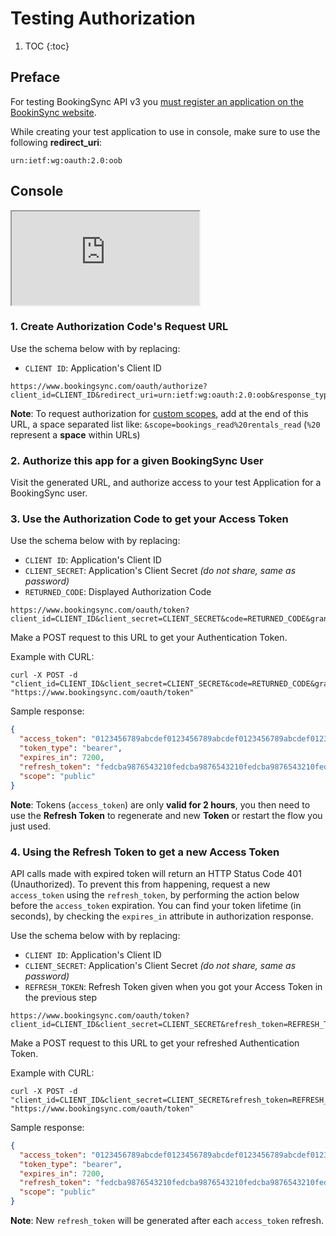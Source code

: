 # Testing Authorization

1. TOC
{:toc}

## Preface

For testing BookingSync API v3 you
[must register an application on the BookinSync website](/reference/requirements/).


While creating your test application to use in console,
make sure to use the following **redirect_uri**:

~~~
urn:ietf:wg:oauth:2.0:oob
~~~

## Console

<div class="embed-responsive embed-responsive-4by3">
 <iframe class="embed-responsive-item" src="https://www.youtube.com/embed/lRkllEnbV3E" allowfullscreen></iframe>
</div>

### 1. Create Authorization Code's Request URL

Use the schema below with by replacing:

* `CLIENT ID`: Application's Client ID

~~~
https://www.bookingsync.com/oauth/authorize?client_id=CLIENT_ID&redirect_uri=urn:ietf:wg:oauth:2.0:oob&response_type=code
~~~

**Note**: To request authorization for [custom scopes](/reference/authorization#scopes),
add at the end of this URL, a space separated list like:
`&scope=bookings_read%20rentals_read` (`%20` represent a **space** within URLs)

### 2. Authorize this app for a given BookingSync User

Visit the generated URL, and authorize access to your test
Application for a BookingSync user.

### 3. Use the Authorization Code to get your Access Token

Use the schema below with by replacing:

* `CLIENT ID`: Application's Client ID
* `CLIENT_SECRET`: Application's Client Secret _(do not share, same as password)_
* `RETURNED_CODE`: Displayed Authorization Code

~~~
https://www.bookingsync.com/oauth/token?client_id=CLIENT_ID&client_secret=CLIENT_SECRET&code=RETURNED_CODE&grant_type=authorization_code&redirect_uri=urn:ietf:wg:oauth:2.0:oob
~~~

Make a POST request to this URL to get your Authentication Token.

Example with CURL:

~~~
curl -X POST -d "client_id=CLIENT_ID&client_secret=CLIENT_SECRET&code=RETURNED_CODE&grant_type=authorization_code&redirect_uri=urn:ietf:wg:oauth:2.0:oob" "https://www.bookingsync.com/oauth/token"
~~~

Sample response:

~~~json
{
  "access_token": "0123456789abcdef0123456789abcdef0123456789abcdef0123456789abcdef",
  "token_type": "bearer",
  "expires_in": 7200,
  "refresh_token": "fedcba9876543210fedcba9876543210fedcba9876543210fedcba9876543210",
  "scope": "public"
}
~~~

**Note**: Tokens (`access_token`) are only **valid for 2 hours**, you then need to use the
**Refresh Token** to regenerate and new **Token** or restart the flow you just used.


### 4. Using the Refresh Token to get a new Access Token

API calls made with expired token will return an HTTP Status Code 401 (Unauthorized). To prevent this from happening, request a new `access_token` using the `refresh_token`, by performing the action below before the `access_token` expiration. You can find your token lifetime (in seconds), by checking the `expires_in` attribute in authorization response.

Use the schema below with by replacing:

* `CLIENT ID`: Application's Client ID
* `CLIENT_SECRET`: Application's Client Secret _(do not share, same as password)_
* `REFRESH_TOKEN`: Refresh Token given when you got your Access Token in the previous step

~~~
https://www.bookingsync.com/oauth/token?client_id=CLIENT_ID&client_secret=CLIENT_SECRET&refresh_token=REFRESH_TOKEN&grant_type=refresh_token&redirect_uri=urn:ietf:wg:oauth:2.0:oob
~~~

Make a POST request to this URL to get your refreshed Authentication Token.

Example with CURL:

~~~
curl -X POST -d "client_id=CLIENT_ID&client_secret=CLIENT_SECRET&refresh_token=REFRESH_TOKEN&grant_type=refresh_token&redirect_uri=urn:ietf:wg:oauth:2.0:oob" "https://www.bookingsync.com/oauth/token"
~~~

Sample response:

~~~json
{
  "access_token": "0123456789abcdef0123456789abcdef0123456789abcdef0123456789abcdef",
  "token_type": "bearer",
  "expires_in": 7200,
  "refresh_token": "fedcba9876543210fedcba9876543210fedcba9876543210fedcba9876543210",
  "scope": "public"
}
~~~

**Note**: New `refresh_token` will be generated after each `access_token` refresh.

